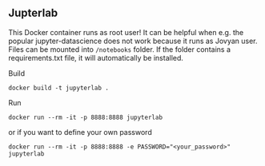 ## Jupterlab 

This Docker container runs as root user! It can be helpful when e.g. the popular jupyter-datascience does not work because it runs as Jovyan user. Files can be mounted into `/notebooks` folder. If the folder contains a requirements.txt file, it will automatically be installed.

Build
```
docker build -t jupyterlab .
```

Run
```
docker run --rm -it -p 8888:8888 jupyterlab
```

or if you want to define your own password
```
docker run --rm -it -p 8888:8888 -e PASSWORD="<your_password>" jupyterlab
```
